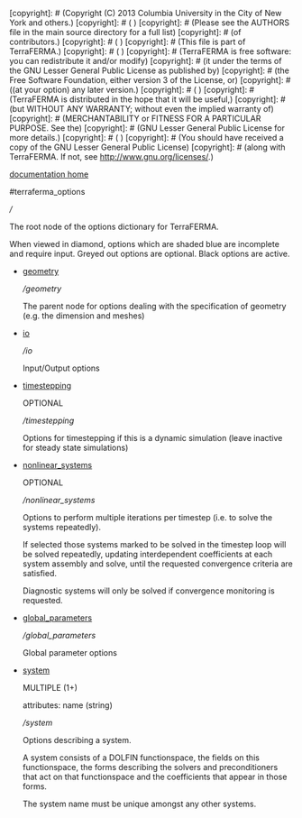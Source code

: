 [copyright]: # (Copyright (C) 2013 Columbia University in the City of New York and others.)
[copyright]: # ( )
[copyright]: # (Please see the AUTHORS file in the main source directory for a full list)
[copyright]: # (of contributors.)
[copyright]: # ( )
[copyright]: # (This file is part of TerraFERMA.)
[copyright]: # ( )
[copyright]: # (TerraFERMA is free software: you can redistribute it and/or modify)
[copyright]: # (it under the terms of the GNU Lesser General Public License as published by)
[copyright]: # (the Free Software Foundation, either version 3 of the License, or)
[copyright]: # ((at your option) any later version.)
[copyright]: # ( )
[copyright]: # (TerraFERMA is distributed in the hope that it will be useful,)
[copyright]: # (but WITHOUT ANY WARRANTY; without even the implied warranty of)
[copyright]: # (MERCHANTABILITY or FITNESS FOR A PARTICULAR PURPOSE. See the)
[copyright]: # (GNU Lesser General Public License for more details.)
[copyright]: # ( )
[copyright]: # (You should have received a copy of the GNU Lesser General Public License)
[copyright]: # (along with TerraFERMA. If not, see <http://www.gnu.org/licenses/>.)

[documentation home](Documentation)

#terraferma_options

*/*

The root node of the options dictionary for TerraFERMA.

When viewed in diamond, options which are shaded blue are incomplete and require input.  Greyed out options are optional.  Black options are active.

* [geometry](terraferma_options/geometry "child")

    */geometry*

    The parent node for options dealing with the specification of geometry (e.g. the dimension and meshes)

* [io](terraferma_options/io "child")

    */io*

    Input/Output options

* [timestepping](terraferma_options/timestepping "child")

    OPTIONAL 

    */timestepping*

    Options for timestepping if this is a dynamic simulation (leave inactive for steady state simulations)

* [nonlinear_systems](terraferma_options/nonlinear_systems "child")

    OPTIONAL 

    */nonlinear_systems*

    Options to perform multiple iterations per timestep (i.e. to solve the systems repeatedly).
    
    If selected those systems marked to be solved in the timestep loop will be solved repeatedly, updating 
    interdependent coefficients at each system assembly and solve, until the requested convergence criteria
    are satisfied.
    
    Diagnostic systems will only be solved if convergence monitoring is requested.

* [global_parameters](terraferma_options/global_parameters "child")

    */global_parameters*

    Global parameter options

* [system](terraferma_options/system "child")

    MULTIPLE (1+) 

    attributes: name (string) 

    */system*

    Options describing a system.  
    
    A system consists of a DOLFIN functionspace, 
    the fields on this functionspace, the forms describing the solvers and preconditioners
    that act on that functionspace and the coefficients that appear in those forms.
    
    The system name must be unique amongst any other systems.

[autogenerated]: # (This file was automatically generated from the schema file:/home/cwilson/repos/github/TerraFERMA/TerraFERMA/buckettools/schemas/terraferma.rng.)

